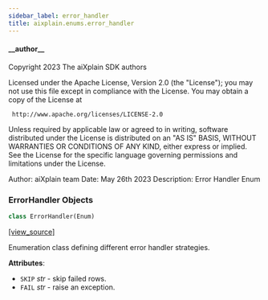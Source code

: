 ```yaml
---
sidebar_label: error_handler
title: aixplain.enums.error_handler
---
```


#### \_\_author\_\_

Copyright 2023 The aiXplain SDK authors

Licensed under the Apache License, Version 2.0 (the &quot;License&quot;);
you may not use this file except in compliance with the License.
You may obtain a copy of the License at

     http://www.apache.org/licenses/LICENSE-2.0

Unless required by applicable law or agreed to in writing, software
distributed under the License is distributed on an &quot;AS IS&quot; BASIS,
WITHOUT WARRANTIES OR CONDITIONS OF ANY KIND, either express or implied.
See the License for the specific language governing permissions and
limitations under the License.

Author: aiXplain team
Date: May 26th 2023
Description:
    Error Handler Enum

### ErrorHandler Objects

```python
class ErrorHandler(Enum)
```

[[view_source]](https://github.com/aixplain/aiXplain/blob/main/aixplain/enums/error_handler.py#L27)

Enumeration class defining different error handler strategies.

**Attributes**:

- `SKIP` _str_ - skip failed rows.
- `FAIL` _str_ - raise an exception.


